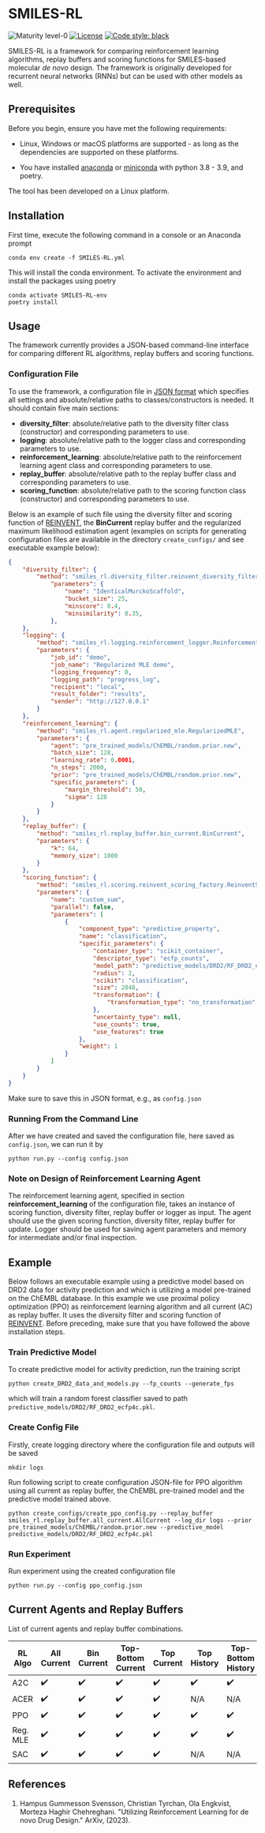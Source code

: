 # SMILES-RL
![Maturity level-0](https://img.shields.io/badge/Maturity%20Level-ML--0-red)
[![License](https://img.shields.io/badge/License-Apache_2.0-blue.svg)](https://opensource.org/licenses/Apache-2.0)
[![Code style: black](https://img.shields.io/badge/code%20style-black-000000.svg)](https://github.com/python/black) 

SMILES-RL is a framework for comparing reinforcement learning algorithms, replay buffers and scoring functions for SMILES-based molecular *de novo* design. The framework is originally developed for recurrent neural networks (RNNs) but can be used with other models as well.

## Prerequisites
Before you begin, ensure you have met the following requirements:

* Linux, Windows or macOS platforms are supported - as long as the dependencies are supported on these platforms.

* You have installed [anaconda](https://www.anaconda.com/) or [miniconda](https://docs.conda.io/en/latest/miniconda.html) with python 3.8 - 3.9, and poetry.

The tool has been developed on a Linux platform.

## Installation

First time, execute the following command in a console or an Anaconda prompt

    conda env create -f SMILES-RL.yml

This will install the conda environment. To activate the environment and install the packages using poetry
    
    conda activate SMILES-RL-env
    poetry install

## Usage

The framework currently provides a JSON-based command-line interface for comparing different RL algorithms, replay buffers and scoring functions. 


### Configuration File

To use the framework, a configuration file in [JSON format](https://en.wikipedia.org/wiki/JSON) which specifies all settings and absolute/relative paths to classes/constructors is needed. It should contain five main sections:
* **diversity_filter**: absolute/relative path to the diversity filter class (constructor) and corresponding parameters to use.
* **logging**:  absolute/relative path to the logger class and corresponding parameters to use.
*  **reinforcement_learning**: absolute/relative path to the reinforcement learning agent class and corresponding parameters to use.
*  **replay_buffer**: absolute/relative path to the replay buffer class and corresponding parameters to use.
*  **scoring_function**: absolute/relative path to the scoring function class (constructor) and corresponding parameters to use. 

Below is an example of such file using the diversity filter and scoring function of [REINVENT](https://github.com/MolecularAI/Reinvent), the **BinCurrent** replay buffer and the regularized maximum likelihood estimation agent (examples on scripts for generating configuration files are available in the directory `create_configs/` and see executable example below): 

```json
{
    "diversity_filter": {
        "method": "smiles_rl.diversity_filter.reinvent_diversity_filter_factory.ReinventDiversityFilterFactory",
            "parameters": {
                "name": "IdenticalMurckoScaffold", 
                "bucket_size": 25,  
                "minscore": 0.4,  
                "minsimilarity": 0.35,
            },
    },
    "logging": {
        "method": "smiles_rl.logging.reinforcement_logger.ReinforcementLogger",
        "parameters": {
            "job_id": "demo",
            "job_name": "Regularized MLE demo",
            "logging_frequency": 0,
            "logging_path": "progress_log",
            "recipient": "local",
            "result_folder": "results",
            "sender": "http://127.0.0.1"
        }
    },
    "reinforcement_learning": {
        "method": "smiles_rl.agent.regularized_mle.RegularizedMLE",
        "parameters": {
            "agent": "pre_trained_models/ChEMBL/random.prior.new",
            "batch_size": 128,
            "learning_rate": 0.0001,
            "n_steps": 2000,
            "prior": "pre_trained_models/ChEMBL/random.prior.new",
            "specific_parameters": {
                "margin_threshold": 50,
                "sigma": 128
            }
        }
    },
    "replay_buffer": {
        "method": "smiles_rl.replay_buffer.bin_current.BinCurrent",
        "parameters": {
            "k": 64,
            "memory_size": 1000
        }
    },
    "scoring_function": {
        "method": "smiles_rl.scoring.reinvent_scoring_factory.ReinventScoringFactory",
        "parameters": {
            "name": "custom_sum",
            "parallel": false,
            "parameters": [
                {
                    "component_type": "predictive_property",
                    "name": "classification",
                    "specific_parameters": {
                        "container_type": "scikit_container",
                        "descriptor_type": "ecfp_counts",
                        "model_path": "predictive_models/DRD2/RF_DRD2_ecfp4c.pkl",
                        "radius": 2,
                        "scikit": "classification",
                        "size": 2048,
                        "transformation": {
                            "transformation_type": "no_transformation"
                        },
                        "uncertainty_type": null,
                        "use_counts": true,
                        "use_features": true
                    },
                    "weight": 1
                }
            ]
        }
    }
}
```

Make sure to save this in JSON format, e.g., as `config.json`

### Running From the Command Line

After we have created and saved the configuration file, here saved as `config.json`, we can run it by

    python run.py --config config.json

### Note on Design of Reinforcement Learning Agent
The reinforcement learning agent, specified in section **reinforcement_learning** of the configuration file, takes an instance of scoring function, diversity filter, replay buffer or logger as input. The agent should use the given scoring function, diversity filter, replay buffer for update. Logger should be used for saving agent parameters and memory for intermediate and/or final inspection.

## Example
Below follows an executable example using a predictive model based on DRD2 data for activity prediction and which is utilizing a model pre-trained on the ChEMBL database. In this example we use proximal policy optimization (PPO) as reinforcement learning algorithm and all current (AC) as replay buffer. It uses the diversity filter and scoring function of [REINVENT](https://github.com/MolecularAI/Reinvent). Before preceding, make sure that you have followed the above installation steps. 

### Train Predictive Model
To create predictive model for activity prediction, run the training script

    python create_DRD2_data_and_models.py --fp_counts --generate_fps

which will train a random forest classifier saved to path `predictive_models/DRD2/RF_DRD2_ecfp4c.pkl`.

### Create Config File
Firstly, create logging directory where the configuration file and outputs will be saved

    mkdir logs

Run following script to create configuration JSON-file for PPO algorithm using all current as replay buffer, the ChEMBL pre-trained model and the predictive model trained above. 

    python create_configs/create_ppo_config.py --replay_buffer smiles_rl.replay_buffer.all_current.AllCurrent --log_dir logs --prior pre_trained_models/ChEMBL/random.prior.new --predictive_model predictive_models/DRD2/RF_DRD2_ecfp4c.pkl

### Run Experiment
Run experiment using the created configuration file

    python run.py --config ppo_config.json


## Current Agents and Replay Buffers
List of current agents and replay buffer combinations.

| RL Algo  | All Current        | Bin Current        | Top-Bottom Current | Top Current        | Top History        | Top-Bottom History | Bin History        |
| -------- | ------------------ | ------------------ | ------------------ | ------------------ | ------------------ | ------------------ | ------------------ |
| A2C      | :heavy_check_mark: | :heavy_check_mark: | :heavy_check_mark: | :heavy_check_mark: | :heavy_check_mark: | :heavy_check_mark: | :heavy_check_mark: |
| ACER     | :heavy_check_mark: | :heavy_check_mark: | :heavy_check_mark: | :heavy_check_mark: | N/A                | N/A                | N/A                |
| PPO      | :heavy_check_mark: | :heavy_check_mark: | :heavy_check_mark: | :heavy_check_mark: | :heavy_check_mark: | :heavy_check_mark: | :heavy_check_mark: |
| Reg. MLE | :heavy_check_mark: | :heavy_check_mark: | :heavy_check_mark: | :heavy_check_mark: | :heavy_check_mark: | :heavy_check_mark: | :heavy_check_mark: |
| SAC      | :heavy_check_mark: | :heavy_check_mark: | :heavy_check_mark: | :heavy_check_mark: | N/A                | N/A                | N/A                |

## References
1. Hampus Gummesson Svensson, Christian Tyrchan, Ola Engkvist, Morteza Haghir Chehreghani. "Utilizing Reinforcement Learning for de novo Drug Design." ArXiv, (2023).
